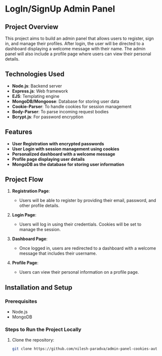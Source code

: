 # LogIn/SignUp Admin Panel

## Project Overview
This project aims to build an admin panel that allows users to register, sign in, and manage their profiles. After login, the user will be directed to a dashboard displaying a welcome message with their name. The admin panel will also include a profile page where users can view their personal details.

## Technologies Used
- **Node.js**: Backend server
- **Express.js**: Web framework
- **EJS**: Templating engine
- **MongoDB/Mongoose**: Database for storing user data
- **Cookie-Parser**: To handle cookies for session management
- **Body-Parser**: To parse incoming request bodies
- **Bcrypt.js**: For password encryption

## Features
- **User Registration with encrypted passwords**
- **User Login with session management using cookies**
- **Personalized dashboard with a welcome message**
- **Profile page displaying user details**
- **MongoDB as the database for storing user information**

## Project Flow
1. **Registration Page**: 
   - Users will be able to register by providing their email, password, and other profile details.
   
2. **Login Page**: 
   - Users will log in using their credentials. Cookies will be set to manage the session.
   
3. **Dashboard Page**: 
   - Once logged in, users are redirected to a dashboard with a welcome message that includes their username.
   
4. **Profile Page**: 
   - Users can view their personal information on a profile page.

## Installation and Setup

### Prerequisites
- Node.js
- MongoDB

### Steps to Run the Project Locally

1. Clone the repository:
   ```bash
   git clone https://github.com/nilesh-paradva/admin-panel-cookies-auth-node-js.git
